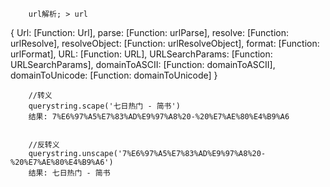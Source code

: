 
		url解析; > url
{ Url: [Function: Url],
  parse: [Function: urlParse],
  resolve: [Function: urlResolve],
  resolveObject: [Function: urlResolveObject],
  format: [Function: urlFormat],
  URL: [Function: URL],
  URLSearchParams: [Function: URLSearchParams],
  domainToASCII: [Function: domainToASCII],
  domainToUnicode: [Function: domainToUnicode] }



		//转义
		querystring.scape('七日热门 - 简书')
		结果: 7%E6%97%A5%E7%83%AD%E9%97%A8%20-%20%E7%AE%80%E4%B9%A6


		//反转义
		querystring.unscape('7%E6%97%A5%E7%83%AD%E9%97%A8%20-%20%E7%AE%80%E4%B9%A6')
		结果: 七日热门 - 简书

